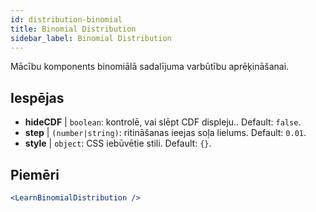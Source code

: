 ```yaml
---
id: distribution-binomial
title: Binomial Distribution
sidebar_label: Binomial Distribution
---
```


Mācību komponents binomiālā sadalījuma varbūtību aprēķināšanai.

## Iespējas

* __hideCDF__ | `boolean`: kontrolē, vai slēpt CDF displeju.. Default: `false`.
* __step__ | `(number|string)`: ritināšanas ieejas soļa lielums. Default: `0.01`.
* __style__ | `object`: CSS iebūvētie stili. Default: `{}`.


## Piemēri

```jsx live
<LearnBinomialDistribution />
```

